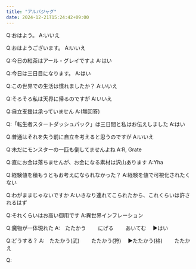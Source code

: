 ```yaml
---
title: "アルバジャグ"
date: 2024-12-21T15:24:42+09:00
---
```

Q:おはよう。
A:いいえ

Q:おはようございます。
A:いいえ

Q:今日の紅茶はアール・グレイですよ
A:はい


Q:今日は三日目になります。
A:はい

Q:この世界での生活は慣れましたか？
A:いいえ

Q:そろそろ私は天界に帰るのですが
A:いいえ

Q:自立支援は承っていません
A:(無回答)

Q:「転生者スタートダッシュパック」は三日間と私はお伝えしました
A:はい

Q:普通はそれを失う前に自立を考えると思うのですが
A:いいえ

Q:未だにモンスターの一匹も倒してませんよね
A:R, Grate

Q:直にお金は落ちませんが、お金になる素材は沢山あります
A:Yha

Q:経験値を積もうともお考えになられなかった？
A:経験を値で可視化されたくない

Q:わがままじゃないですか
A:いきなり連れてこられたから、これくらいは許されるはず

Q:それくらいはお高い御用です
A:異世界インフレーション





Q:魔物が一体現れた
A:　たたかう
　　にげる
　　あいてむ
　▶はい

Q:どうする？
A:　たたかう(武)
　　たたかう(狩)
　▶たたかう(格)
　　たたかえ

Q:
